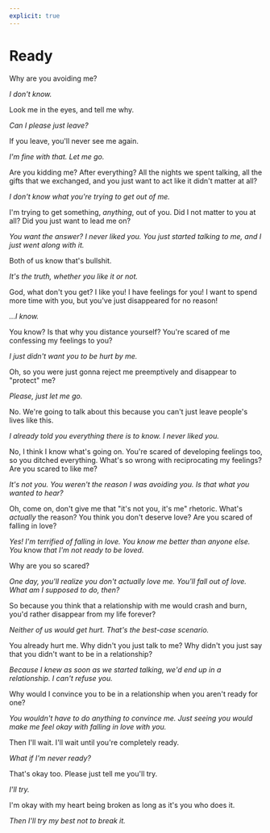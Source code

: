 ```yaml
---
explicit: true
---
```


# Ready

Why are you avoiding me?

*I don't know.*

Look me in the eyes, and tell me why.

*Can I please just leave?*

If you leave, you'll never see me again.

*I'm fine with that. Let me go.*

Are you kidding me? After everything? All the nights we spent talking, all the gifts that we exchanged, and you just want to act like it didn't matter at all?

*I don't know what you're trying to get out of me.*

I'm trying to get something, *anything*, out of you. Did I not matter to you at all? Did you just want to lead me on?

*You want the answer? I never liked you. You just started talking to me, and I just went along with it.*

Both of us know that's bullshit.

*It's the truth, whether you like it or not.*

God, what don't you get? I like you! I have feelings for you! I want to spend more time with you, but you've just disappeared for no reason!

*…I know.*

You know? Is that why you distance yourself? You're scared of me confessing my feelings to you?

*I just didn't want you to be hurt by me.*

Oh, so you were just gonna reject me preemptively and disappear to "protect" me?

*Please, just let me go.*

No. We're going to talk about this because you can't just leave people's lives like this.

*I already told you everything there is to know. I never liked you.*

No, I think I know what's going on. You're scared of developing feelings too, so you ditched everything. What's so wrong with reciprocating my feelings? Are you scared to like me?

*It's not you. You weren't the reason I was avoiding you. Is that what you wanted to hear?*

Oh, come on, don't give me that "it's not you, it's me" rhetoric. What's *actually* the reason? You think you don't deserve love? Are you scared of falling in love?

*Yes! I'm terrified of falling in love. You know me better than anyone else. You* know *that I'm not ready to be loved.*

Why are you so scared?

*One day, you'll realize you don't actually love me. You'll fall out of love. What am I supposed to do, then?*

So because you think that a relationship with me would crash and burn, you'd rather disappear from my life forever?

*Neither of us would get hurt. That's the best-case scenario.*

You already hurt me. Why didn't you just talk to me? Why didn't you just say that you didn't want to be in a relationship?

*Because I knew as soon as we started talking, we'd end up in a relationship. I can't refuse you.*

Why would I convince you to be in a relationship when you aren't ready for one?

*You wouldn't have to do anything to convince me. Just seeing you would make me feel okay with falling in love with you.*

Then I'll wait. I'll wait until you're completely ready.

*What if I'm never ready?*

That's okay too. Please just tell me you'll try.

*I'll try.*

I'm okay with my heart being broken as long as it's you who does it.

*Then I'll try my best not to break it.*
